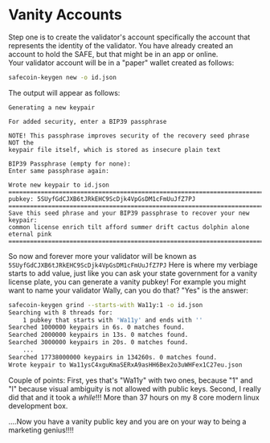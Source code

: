 # Vanity Accounts

Step one is to create the validator's account specifically the account that represents the identity of the validator.  You have already created an account to hold the SAFE, but that might be in an app or online.  
Your validator account will be in a "paper" wallet created as follows:
```bash
safecoin-keygen new -o id.json
```
The output will appear as follows:
```
Generating a new keypair

For added security, enter a BIP39 passphrase

NOTE! This passphrase improves security of the recovery seed phrase NOT the
keypair file itself, which is stored as insecure plain text

BIP39 Passphrase (empty for none):
Enter same passphrase again:

Wrote new keypair to id.json
===============================================================================
pubkey: 5SUyfGdCJXB6tJRkEHC9ScDjk4VpGsDM1cFmUuJfZ7PJ
===============================================================================
Save this seed phrase and your BIP39 passphrase to recover your new keypair:
common license enrich tilt afford summer drift cactus dolphin alone eternal pink
===============================================================================
```
So now and forever more your validator will be known as `5SUyfGdCJXB6tJRkEHC9ScDjk4VpGsDM1cFmUuJfZ7PJ` 
Here is where my verbiage starts to add value, just like you can ask your state government for a vanity license plate, you can generate a vanity pubkey!   For example you might want to name your validator Wally, can you do that? "Yes" is the answer:

```bash
safecoin-keygen grind --starts-with Wa11y:1 -o id.json
Searching with 8 threads for:
	1 pubkey that starts with 'Wa11y' and ends with ''
Searched 1000000 keypairs in 6s. 0 matches found.
Searched 2000000 keypairs in 13s. 0 matches found.
Searched 3000000 keypairs in 20s. 0 matches found.
    ...
Searched 17738000000 keypairs in 134260s. 0 matches found.
Wrote keypair to Wa11ysC4xguKmaSERxA9asHH6Bex2o3uWHFex1C27eu.json
```
Couple of points: First, yes that's "Wa11y" with two ones, because "1" and "l" because visual ambiguity is not allowed with public keys.  Second, I really did that and it took a *while*!!! More than 37 hours on my 8 core modern linux development box.

....Now you have a vanity public key and you are on your way to being a marketing genius!!!!  

